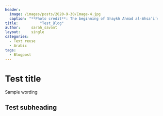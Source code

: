 ```yaml
---
header:
  image: /images/posts/2020-9-30/Image-4.jpg
  caption: "**Photo credit**: The beginning of Shaykh Ahmad al-Ahsaʾi’s Sharh from a composite manuscript (Rasaʾil, mostly by al-Ahsaʾi, copied in 1821, in Rubat-i Pusht-i Badam village, Yazd province) with Saʿid al-Qummi’s commentary written on the margins of fol. 126b-142a more than a century later in Tehran (1934). Courtesy of Princeton University Library."
title:			"Test_Blog"
author:		sarah_savant
layout:		single
categories:
  - Text reuse
  - Arabic
tags:
  - Blogpost
---
```


# Test title

Sample wording

## Test subheading
